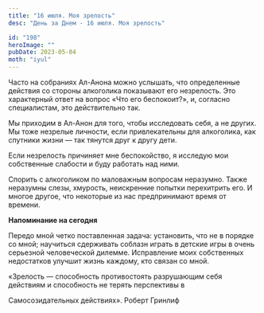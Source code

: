 ```yaml
---
title: "16 июля. Моя зрелость"
desc: "День за Днем - 16 июля. Моя зрелость"

id: "198"
heroImage: ""
pubDate: 2023-05-04
moth: "iyul"
---
```


Часто на собраниях Ал-Анона можно услышать, что определенные действия со
стороны алкоголика показывают его незрелость. Это характерный ответ на вопрос
«Что его беспокоит?», и, согласно специалистам, это действительно так.

Мы приходим в Ал-Анон для того, чтобы исследовать себя, а не других. Мы тоже
незрелые личности, если привлекательны для алкоголика, как спутники жизни —
так тянутся друг к другу дети.

Если незрелость причиняет мне беспокойство, я исследую мои собственные
слабости и буду работать над ними.

Спорить с алкоголиком по маловажным вопросам неразумно. Также неразумны слезы,
хмурость, неискренние попытки перехитрить его. И многое другое, что некоторые
из нас предпринимают время от времени.

**Напоминание на сегодня**

Передо мной четко поставленная задача: установить, что не в порядке со мной;
научиться сдерживать соблазн играть в детские игры в очень серьезной
человеческой дилемме. Исправление моих собственных недостатков улучшит жизнь
каждому, кто связан со мной.

«Зрелость — способность противостоять разрушающим себя действиям и способность
не терять перспективы в

Самосозидательных действиях». Роберт Гринлиф
